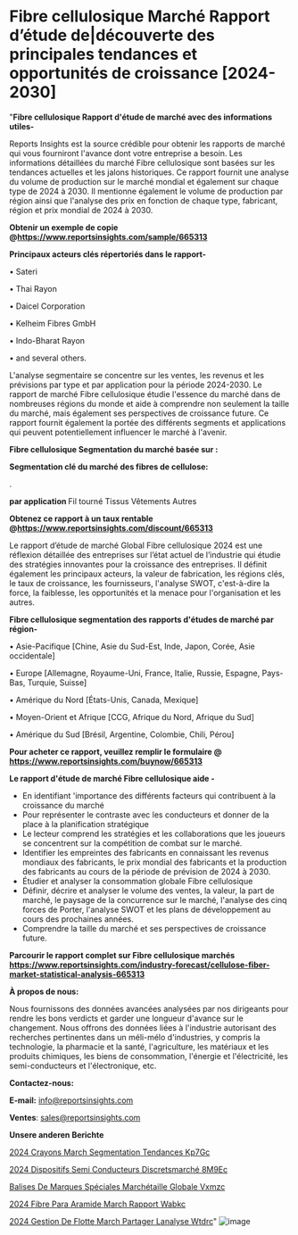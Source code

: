 # Fibre cellulosique Marché Rapport d’étude de|découverte des principales tendances et opportunités de croissance [2024-2030]

"<strong>Fibre cellulosique Rapport d'étude de marché avec des informations utiles-</strong>

Reports Insights est la source crédible pour obtenir les rapports de marché qui vous fourniront l'avance dont votre entreprise a besoin. Les informations détaillées du marché Fibre cellulosique sont basées sur les tendances actuelles et les jalons historiques. Ce rapport fournit une analyse du volume de production sur le marché mondial et également sur chaque type de 2024 à 2030. Il mentionne également le volume de production par région ainsi que l'analyse des prix en fonction de chaque type, fabricant, région et prix mondial de 2024 à 2030.

<strong><b>Obtenir un exemple de copie @</b></strong><a href=https://www.reportsinsights.com/sample/665313><strong><b>https://www.reportsinsights.com/sample/665313</b></strong></a>

<b>Principaux acteurs clés répertoriés dans le rapport-</b>

<b> </b>• Sateri

• Thai Rayon

• Daicel Corporation

• Kelheim Fibres GmbH

• Indo-Bharat Rayon

• and several others.

L'analyse segmentaire se concentre sur les ventes, les revenus et les prévisions par type et par application pour la période 2024-2030. Le rapport de marché Fibre cellulosique étudie l'essence du marché dans de nombreuses régions du monde et aide à comprendre non seulement la taille du marché, mais également ses perspectives de croissance future. Ce rapport fournit également la portée des différents segments et applications qui peuvent potentiellement influencer le marché à l'avenir.

<strong>Fibre cellulosique Segmentation du marché basée sur :</strong>

<strong> Segmentation clé du marché des fibres de cellulose: </strong>

.

<strong> par application </strong>
Fil tourné
Tissus
Vêtements
Autres

<strong><b>Obtenez ce rapport à un taux rentable @</b></strong><a href=https://www.reportsinsights.com/discount/665313><strong><b>https://www.reportsinsights.com/discount/665313</b></strong></a>

Le rapport d’étude de marché Global Fibre cellulosique 2024 est une réflexion détaillée des entreprises sur l’état actuel de l’industrie qui étudie des stratégies innovantes pour la croissance des entreprises. Il définit également les principaux acteurs, la valeur de fabrication, les régions clés, le taux de croissance, les fournisseurs, l'analyse SWOT, c'est-à-dire la force, la faiblesse, les opportunités et la menace pour l'organisation et les autres.

<strong>Fibre cellulosique segmentation des rapports d'études de marché par région-</strong>

• Asie-Pacifique [Chine, Asie du Sud-Est, Inde, Japon, Corée, Asie occidentale]

• Europe [Allemagne, Royaume-Uni, France, Italie, Russie, Espagne, Pays-Bas, Turquie, Suisse]

• Amérique du Nord [États-Unis, Canada, Mexique]

• Moyen-Orient et Afrique [CCG, Afrique du Nord, Afrique du Sud]

• Amérique du Sud [Brésil, Argentine, Colombie, Chili, Pérou]

<strong>Pour acheter ce rapport, veuillez remplir le formulaire @   <a href=https://www.reportsinsights.com/buynow/665313>https://www.reportsinsights.com/buynow/665313</a></strong>

<strong>Le rapport d'étude de marché Fibre cellulosique aide -</strong>
<ul>
  <li>En identifiant 'importance des différents facteurs qui contribuent à la croissance du marché</li>
  <li>Pour représenter le contraste avec les conducteurs et donner de la place à la planification stratégique</li>
  <li>Le lecteur comprend les stratégies et les collaborations que les joueurs se concentrent sur la compétition de combat sur le marché.</li>
  <li>Identifier les empreintes des fabricants en connaissant les revenus mondiaux des fabricants, le prix mondial des fabricants et la production des fabricants au cours de la période de prévision de 2024 à 2030.</li>
  <li>Étudier et analyser la consommation globale Fibre cellulosique</li>
  <li>Définir, décrire et analyser le volume des ventes, la valeur, la part de marché, le paysage de la concurrence sur le marché, l'analyse des cinq forces de Porter, l'analyse SWOT et les plans de développement au cours des prochaines années.</li>
  <li>Comprendre la taille du marché et ses perspectives de croissance future.</li>
</ul>

<strong>Parcourir le rapport complet sur Fibre cellulosique marchés <a href=https://www.reportsinsights.com/industry-forecast/cellulose-fiber-market-statistical-analysis-665313>https://www.reportsinsights.com/industry-forecast/cellulose-fiber-market-statistical-analysis-665313</a></strong>

<strong>À propos de nous:</strong>

Nous fournissons des données avancées analysées par nos dirigeants pour rendre les bons verdicts et garder une longueur d'avance sur le changement. Nous offrons des données liées à l'industrie autorisant des recherches pertinentes dans un méli-mélo d'industries, y compris la technologie, la pharmacie et la santé, l'agriculture, les matériaux et les produits chimiques, les biens de consommation, l'énergie et l'électricité, les semi-conducteurs et l'électronique, etc.

<strong>Contactez-nous:</strong>

<strong>E-mail:</strong> <a href=mailto:info@reportsinsights.com>info@reportsinsights.com</a>

<strong>Ventes</strong>: <a href=mailto:sales@reportsinsights.com>sales@reportsinsights.com</a>

<strong>Unsere anderen Berichte</strong>

<a href=https://www.linkedin.com/pulse/2024-crayons-march%C3%A9-segmentation-tendances-kp7gc/>2024 Crayons March Segmentation Tendances Kp7Gc</a>

<a href=https://www.linkedin.com/pulse/2024-dispositifs-semi-conducteurs-discretsmarché-8m9ec/>2024 Dispositifs Semi Conducteurs Discretsmarché 8M9Ec</a>

<a href=https://www.linkedin.com/pulse/balises-de-marques-spéciales-marchétaille-globale-vxmzc/>Balises De Marques Spéciales Marchétaille Globale Vxmzc</a>

<a href=https://www.linkedin.com/pulse/2024-fibre-para-aramide-march%C3%A9-rapport-wabkc/>2024 Fibre Para Aramide March Rapport Wabkc</a>

<a href=https://www.linkedin.com/pulse/2024-gestion-de-flotte-march%C3%A9-partager-lanalyse-wtdrc/>2024 Gestion De Flotte March Partager Lanalyse Wtdrc</a>"
![image](https://github.com/daminid12/RImarketdynamics/assets/158430485/0211c9eb-a7f3-47ed-99c9-e2b8e153ed28)

